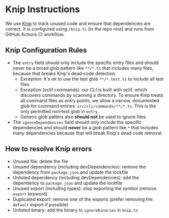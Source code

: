 # Knip Instructions

We use [Knip](https://knip.dev/) to track unused code and ensure that dependencies are correct. It is configured using `/knip.ts` (in the repo root) and runs from GitHub Actions CI workflow.

## Knip Configuration Rules

- The `entry` field should only include the specific entry files and should never be a broad glob pattern like `**/*.ts` that includes many files, because that breaks Knip's dead‑code detection.
  - Exception: It's ok to use the test glob `**/*.test.ts` to include all test files.
  - Exception (oclif commands): our CLI is built with oclif, which discovers commands by scanning a directory. To ensure Knip treats all command files as entry points, we allow a narrow, documented glob for command entries: `src/cli/commands/**/*.ts`. This is the only permitted non‑test glob in `entry`.
  - Generic glob patters also **should not** be used to ignore files.
- The `ignoreDependencies` field should only include the specific dependencies and should **never** be a glob pattern like `*` that includes many dependencies because that will break Knip's dead code removal.

## How to resolve Knip errors

- Unused file: delete the file
- Unused dependency (including devDependencies): remove the dependency from `package.json` and update the lockfile
- Unlisted dependency (including devDependencies): add the dependency to `package.json` and update the lockfile
- Unused export (including types): stop exporting the symbol (remove `export` keyword)
- Duplicated export: remove one of the exports (prefer removing the `default` export if possible)
- Unlisted binary: add the binary to `ignoreBinaries` in `knip.ts`
